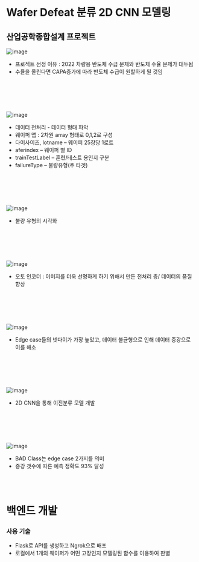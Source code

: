 # Wafer Defeat 분류 2D CNN 모델링
## 산업공학종합설계 프로젝트

![image](https://user-images.githubusercontent.com/88662101/230546089-14fb8793-fd27-4062-946f-8daa17417dc7.png)  

- 프로젝트 선정 이유 : 2022 차량용 반도체 수급 문제와 반도체 수율 문제가 대두됨  
- 수율을 올린다면 CAPA증가에 따라 반도체 수급이 원할하게 될 것임

<br>
<br>
<br>
<br>

![image](https://user-images.githubusercontent.com/88662101/230546209-e4bd8ec1-372e-4b14-8022-aedd208b0054.png)  


- 데이터 전처리 - 데이터 형태 파악  
- 웨이퍼 맵 : 2차원 array 형태로 0,1,2로 구성 
- 다이사이즈, lotname – 웨이퍼 25장당 1로트  
- aferindex – 웨이퍼 별 ID  
- trainTestLabel – 훈련/테스트 용인지 구분  
- failureType – 불량유형(주 타겟)  

<br>
<br>
<br>
<br>

![image](https://user-images.githubusercontent.com/88662101/230546607-54f0e346-3c60-4ee0-9c86-849d0f2ac407.png)  
- 불량 유형의 시각화  

<br>
<br>
<br>
<br>

![image](https://user-images.githubusercontent.com/88662101/230546662-2b095698-bd47-47bc-afe3-f5549ce4744d.png)  
- 오토 인코더 : 이미지를 더욱 선명하게 하기 위해서 만든 전처리 층/ 데이터의 품질 향상

<br>
<br>
<br>
<br>

![image](https://user-images.githubusercontent.com/88662101/230546810-d1ca473c-0b95-45ae-9d58-e6d6e8bfc8d7.png)  
- Edge case들의 넷다이가 가장 높았고, 데이터 불균형으로 인해 데이터 증강으로 이를 해소

<br>
<br>
<br>
<br>

![image](https://user-images.githubusercontent.com/88662101/230546952-5b856980-e163-48dd-9d24-4e2ff84f3fa0.png)  
- 2D CNN을 통해 이진분류 모델 개발  

<br>
<br>
<br>
<br>

![image](https://user-images.githubusercontent.com/88662101/230547003-5f732b84-daf1-4c3b-b7d5-967729ca8a61.png)  
- BAD Class는 edge case 2가지를 의미  
- 증강 갯수에 따른 예측 정확도 93% 달성


<br>
<br>

# 백엔드 개발   

### 사용 기술  
- Flask로 API를 생성하고 Ngrok으로 배포  
- 로컬에서 1개의 웨이퍼가 어떤 고장인지 모델링된 함수를 이용하여 판별  



